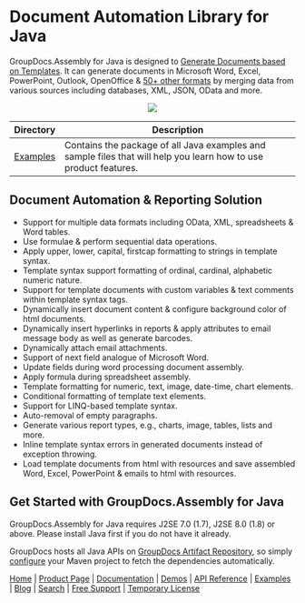 # Document Automation Library for Java

GroupDocs.Assembly for Java is designed to [Generate Documents based on Templates](https://products.groupdocs.com/assembly/java). It can generate documents in Microsoft Word, Excel, PowerPoint, Outlook, OpenOffice & [50+ other formats](https://docs.groupdocs.com/assembly/java/supported-document-formats/) by merging data from various sources including databases, XML, JSON, OData and more. 

<p align="center">

  <a title="Download complete GroupDocs.Assembly for Java source code" href="https://github.com/groupdocs-assembly/GroupDocs.Assembly-for-Java/archive/master.zip">
	<img src="https://raw.github.com/AsposeExamples/java-examples-dashboard/master/images/downloadZip-Button-Large.png" />
  </a>
</p>

Directory | Description
--------- | -----------
[Examples](https://github.com/groupdocs-assembly/GroupDocs.Assembly-for-Java/tree/master/Examples)  | Contains the package of all Java examples and sample files that will help you learn how to use product features. 

## Document Automation & Reporting Solution

- Support for multiple data formats including OData, XML, spreadsheets & Word tables.
- Use formulae & perform sequential data operations.
- Apply upper, lower, capital, firstcap formatting to strings in template syntax.
- Template syntax support formatting of ordinal, cardinal, alphabetic numeric nature.
- Support for template documents with custom variables & text comments within template syntax tags.
- Dynamically insert document content & configure background color of html documents.
- Dynamically insert hyperlinks in reports & apply attributes to email message body as well as generate barcodes.
- Dynamically attach email attachments.
- Support of next field analogue of Microsoft Word.
- Update fields during word processing document assembly.
- Apply formula during spreadsheet assembly.
- Template formatting for numeric, text, image, date-time, chart elements.
- Conditional formatting of template text elements.
- Support for LINQ-based template syntax.
- Auto-removal of empty paragraphs.
- Generate various report types, e.g., charts, image, tables, lists and more.
- Inline template syntax errors in generated documents instead of exception throwing.
- Load template documents from html with resources and save assembled Word, Excel, PowerPoint & emails to html with resources.

## Get Started with GroupDocs.Assembly for Java

GroupDocs.Assembly for Java requires J2SE 7.0 (1.7), J2SE 8.0 (1.8) or above. Please install Java first if you do not have it already. 

GroupDocs hosts all Java APIs on [GroupDocs Artifact Repository](https://artifact.groupdocs.com/webapp/#/artifacts/browse/tree/General/repo/com/groupdocs/groupdocs-assembly), so simply [configure](https://docs.groupdocs.com/assembly/java/installation/) your Maven project to fetch the dependencies automatically.


[Home](https://www.groupdocs.com/) | [Product Page](https://products.groupdocs.com/assembly/java) | [Documentation](https://docs.groupdocs.com/assembly/java/) | [Demos](https://products.groupdocs.app/assembly/family) | [API Reference](https://apireference.groupdocs.com/java/assembly) | [Examples](https://github.com/groupdocs-assembly/GroupDocs.assembly-for-Java/tree/master/Examples) | [Blog](https://blog.groupdocs.com/category/assembly/) | [Search](https://search.groupdocs.com/) | [Free Support](https://forum.groupdocs.com/c/assembly) | [Temporary License](https://purchase.groupdocs.com/temporary-license)
